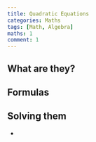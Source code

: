 ```yaml
---
title: Quadratic Equations
categories: Maths
tags: [Math, Algebra]
maths: 1
comment: 1
---
```



## What are they?



## Formulas



## Solving them

-
